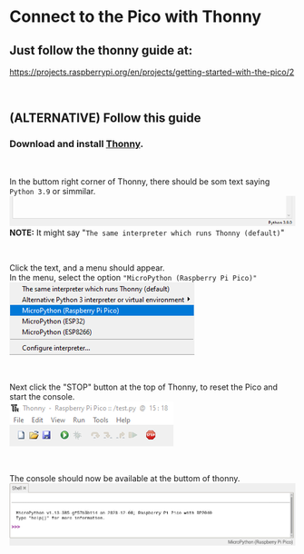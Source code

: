 # Connect to the Pico with Thonny
## Just follow the thonny guide at:  
https://projects.raspberrypi.org/en/projects/getting-started-with-the-pico/2

<br />

## **(ALTERNATIVE)** Follow this guide
### Download and install [Thonny](https://thonny.org/).  
<br />

In the buttom right corner of Thonny, there should be som text saying `Python 3.9` or simmilar.  
![Thonny bar](./Other/thonny-status-bar-version.png)  
**NOTE:** It might say "`The same interpreter which runs Thonny (default)`"

<br />

Click the text, and a menu should appear.  
In the menu, select the option `"MicroPython (Raspberry Pi Pico)"`  
![Pico Python](./Other/thonny-micropython-pico-menu.png)

<br />

Next click the "STOP" button at the top of Thonny, to reset the Pico and start the console.  
![Thonny stop](./Other/thonny-stop.png)

<br />

The console should now be available at the buttom of thonny.  
![REPL](./Other/repl-connected.png)
